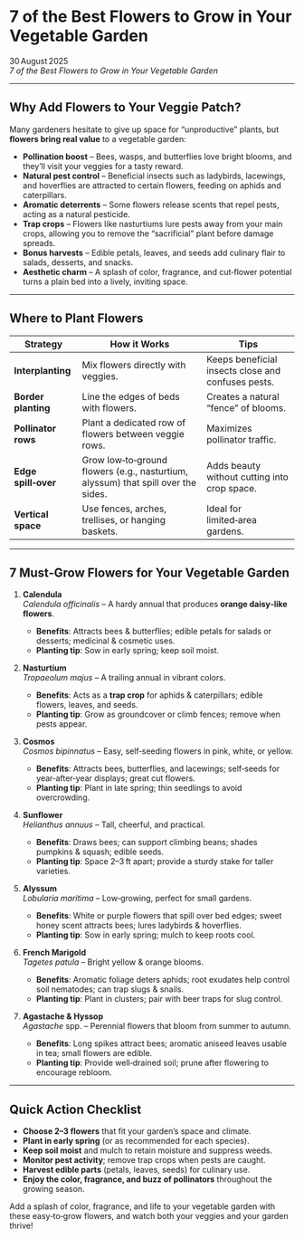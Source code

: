 # 7 of the Best Flowers to Grow in Your Vegetable Garden

30 August 2025  
*7 of the Best Flowers to Grow in Your Vegetable Garden*

---

## Why Add Flowers to Your Veggie Patch?

Many gardeners hesitate to give up space for “unproductive” plants, but **flowers bring real value** to a vegetable garden:

- **Pollination boost** – Bees, wasps, and butterflies love bright blooms, and they’ll visit your veggies for a tasty reward.
- **Natural pest control** – Beneficial insects such as ladybirds, lacewings, and hoverflies are attracted to certain flowers, feeding on aphids and caterpillars.
- **Aromatic deterrents** – Some flowers release scents that repel pests, acting as a natural pesticide.
- **Trap crops** – Flowers like nasturtiums lure pests away from your main crops, allowing you to remove the “sacrificial” plant before damage spreads.
- **Bonus harvests** – Edible petals, leaves, and seeds add culinary flair to salads, desserts, and snacks.
- **Aesthetic charm** – A splash of color, fragrance, and cut‑flower potential turns a plain bed into a lively, inviting space.

---

## Where to Plant Flowers

| Strategy | How it Works | Tips |
|----------|--------------|------|
| **Interplanting** | Mix flowers directly with veggies. | Keeps beneficial insects close and confuses pests. |
| **Border planting** | Line the edges of beds with flowers. | Creates a natural “fence” of blooms. |
| **Pollinator rows** | Plant a dedicated row of flowers between veggie rows. | Maximizes pollinator traffic. |
| **Edge spill‑over** | Grow low‑to‑ground flowers (e.g., nasturtium, alyssum) that spill over the sides. | Adds beauty without cutting into crop space. |
| **Vertical space** | Use fences, arches, trellises, or hanging baskets. | Ideal for limited‑area gardens. |

---

## 7 Must‑Grow Flowers for Your Vegetable Garden

1. **Calendula**  
   *Calendula officinalis* – A hardy annual that produces **orange daisy‑like flowers**.  
   - **Benefits**: Attracts bees & butterflies; edible petals for salads or desserts; medicinal & cosmetic uses.  
   - **Planting tip**: Sow in early spring; keep soil moist.

2. **Nasturtium**  
   *Tropaeolum majus* – A trailing annual in vibrant colors.  
   - **Benefits**: Acts as a **trap crop** for aphids & caterpillars; edible flowers, leaves, and seeds.  
   - **Planting tip**: Grow as groundcover or climb fences; remove when pests appear.

3. **Cosmos**  
   *Cosmos bipinnatus* – Easy, self‑seeding flowers in pink, white, or yellow.  
   - **Benefits**: Attracts bees, butterflies, and lacewings; self‑seeds for year‑after‑year displays; great cut flowers.  
   - **Planting tip**: Plant in late spring; thin seedlings to avoid overcrowding.

4. **Sunflower**  
   *Helianthus annuus* – Tall, cheerful, and practical.  
   - **Benefits**: Draws bees; can support climbing beans; shades pumpkins & squash; edible seeds.  
   - **Planting tip**: Space 2–3 ft apart; provide a sturdy stake for taller varieties.

5. **Alyssum**  
   *Lobularia maritima* – Low‑growing, perfect for small gardens.  
   - **Benefits**: White or purple flowers that spill over bed edges; sweet honey scent attracts bees; lures ladybirds & hoverflies.  
   - **Planting tip**: Sow in early spring; mulch to keep roots cool.

6. **French Marigold**  
   *Tagetes patula* – Bright yellow & orange blooms.  
   - **Benefits**: Aromatic foliage deters aphids; root exudates help control soil nematodes; can trap slugs & snails.  
   - **Planting tip**: Plant in clusters; pair with beer traps for slug control.

7. **Agastache & Hyssop**  
   *Agastache* spp. – Perennial flowers that bloom from summer to autumn.  
   - **Benefits**: Long spikes attract bees; aromatic aniseed leaves usable in tea; small flowers are edible.  
   - **Planting tip**: Provide well‑drained soil; prune after flowering to encourage rebloom.

---

## Quick Action Checklist

- **Choose 2–3 flowers** that fit your garden’s space and climate.
- **Plant in early spring** (or as recommended for each species).
- **Keep soil moist** and mulch to retain moisture and suppress weeds.
- **Monitor pest activity**; remove trap crops when pests are caught.
- **Harvest edible parts** (petals, leaves, seeds) for culinary use.
- **Enjoy the color, fragrance, and buzz of pollinators** throughout the growing season.

Add a splash of color, fragrance, and life to your vegetable garden with these easy‑to‑grow flowers, and watch both your veggies and your garden thrive!